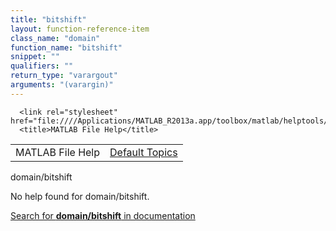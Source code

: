 ```yaml
---
title: "bitshift"
layout: function-reference-item
class_name: "domain"
function_name: "bitshift"
snippet: ""
qualifiers: ""
return_type: "varargout"
arguments: "(varargin)"
---
```


<html>
   <head>
      <meta http-equiv="Content-Type" content="text/html; charset=utf-8">
   
      <link rel="stylesheet" href="file:////Applications/MATLAB_R2013a.app/toolbox/matlab/helptools/private/helpwin.css">
      <title>MATLAB File Help</title>
   </head>
   <body>
      <!--Single-page help-->
      <table border="0" cellspacing="0" width="100%">
         <tr class="subheader">
            <td class="headertitle">MATLAB File Help</td>
            <td class="subheader-right"><a href="matlab:helpwin">Default Topics</a></td>
         </tr>
      </table>
      <div class="title">domain/bitshift</div>
      <!--No help found-->
      <p>No help found for <span class="helptopic">domain/bitshift</span>.
      </p>
      <p><a href="matlab:docsearch('domain/bitshift')">
            Search for <b>domain/bitshift</b> in documentation
            </a></p>
   </body>
</html>
